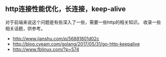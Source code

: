 ## http连接性能优化，长连接，keep-alive

对于前端来说这个问题是有些深入了一些，需要一些http的相关知识。
收录一些相关话题，供参考。

- http://www.jianshu.com/p/56881801d02c
- http://blog.cyeam.com/golang/2017/05/31/go-http-keepalive
- http://www.fblinux.com/?p=574
